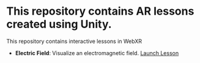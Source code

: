 # This repository contains AR lessons created using Unity.

This repository contains interactive lessons in WebXR 

- **Electric Field**: Visualize an electromagnetic field.
  [Launch Lesson](https://webxr.run/w3o6V2nWAl35)
